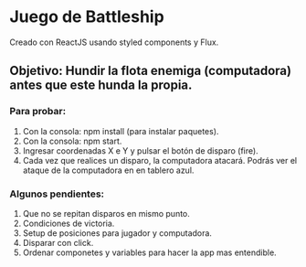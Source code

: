 # Juego de Battleship

Creado con ReactJS usando styled components y Flux.

## Objetivo: Hundir la flota enemiga (computadora) antes que este hunda la propia.

### Para probar:

1. Con la consola: npm install (para instalar paquetes).
2. Con la consola: npm start.
3. Ingresar coordenadas X e Y y pulsar el botón de disparo (fire).
4. Cada vez que realices un disparo, la computadora atacará. Podrás ver el ataque de la computadora en en tablero azul.

### Algunos pendientes:

1. Que no se repitan disparos en mismo punto.
2. Condiciones de victoria.
3. Setup de posiciones para jugador y computadora.
4. Disparar con click.
5. Ordenar componetes y variables para hacer la app mas entendible.
